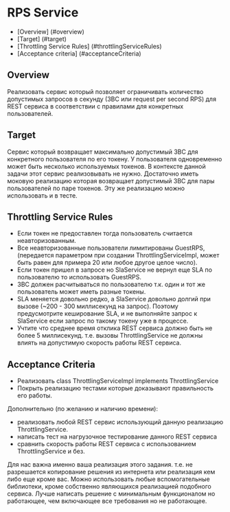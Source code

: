 # RPS Service

* [Overview] (#overview)
* [Target] (#target)
* [Throttling Service Rules] (#throttlingServiceRules)
* [Acceptance criteria] (#acceptanceCriteria)

## Overview

Реализовать сервис который позволяет ограничивать количество допустимых запросов в секунду 
(ЗВС или request per second RPS) для REST сервиса в соответствии с правилами для конкретных пользователей.

## Target

Сервис который возвращает максимально допустимый ЗВС для конкретного пользователя по его токену. 
У пользователя одновременно может быть несколько используемых токенов. 
В контексте данной задачи этот сервис реализовывать не нужно. 
Достаточно иметь моковую реализацию которая возвращает допустимый ЗВС для пары пользователей 
по паре токенов. Эту же реализацию можно использовать и в тесте.

## Throttling Service Rules

- Если токен не предоставлен тогда пользователь считается неавторизованным.
- Все неавторизованные пользователи лимитированы GuestRPS, 
  (передается параметром при создании ThrottlingServiceImpl, может быть равен для примера 20 
  или любое другое целое число).
- Если токен пришел в запросе но SlaService не вернул еще SLA по пользователю то использовать GuestRPS.
- ЗВС должен расчитываться по пользователю т.к. один и тот же пользователь может иметь разные токены.
- SLA меняется довольно редко, а SlaService довольно долгий при вызове (~200 - 300 миллисекунд на запрос). Поэтому предусмотрите кеширование SLA, и не выполняйте запрос к SlaService если запрос по такому токену уже в процессе.
- Учтите что среднее время отклика REST сервиса должно быть не более 5 миллисекунд. 
  т.е. вызовы ThrottlingService не должны влиять на допустимую скорость работы REST сервиса.

## Acceptance Criteria

- Реализовать class ThrottlingServiceImpl implements ThrottlingService
- Покрыть реализацию тестами которые доказывают правильность его работы.


Дополнительно (по желанию и наличию времени):
- реализовать любой REST сервис использующий данную реализацию ThrottlingService.
- написать тест на нагрузочное тестирование данного REST сервиса
- сравнить скорость работы REST сервиса с использованием ThrottlingService и без.


Для нас важна именно ваша реализация этого задания. т.е. не разрешается копирование 
решения из интернета или реализация кем либо еще кроме вас. 
Можно использовать любые вспомогательные библиотеки, кроме собственно являющихся 
реализацией подобного сервиса. Лучше написать решение с минимальным функционалом но работающее, 
чем включающее все требования но не работающее.